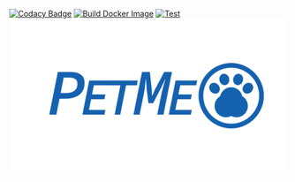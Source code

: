 [![Codacy Badge](https://app.codacy.com/project/badge/Grade/3a36caa008064d28bbb75c8decb45f69)](https://www.codacy.com/gh/Amigos-Informaticos/PetMeServer/dashboard?utm_source=github.com&amp;utm_medium=referral&amp;utm_content=Amigos-Informaticos/PetMeServer&amp;utm_campaign=Badge_Grade)
[![Build Docker Image](https://github.com/Amigos-Informaticos/PetMeServer/actions/workflows/build.yaml/badge.svg)](https://github.com/Amigos-Informaticos/PetMeServer/actions/workflows/build.yaml)
[![Test](https://github.com/Amigos-Informaticos/PetMeServer/actions/workflows/test.yml/badge.svg)](https://github.com/Amigos-Informaticos/PetMeServer/actions/workflows/test.yml)
![Logotipo](images/Nombre1080Transparente.png)

